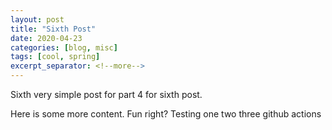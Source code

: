 ```yaml
---
layout: post
title: "Sixth Post"
date: 2020-04-23
categories: [blog, misc]
tags: [cool, spring]
excerpt_separator: <!--more-->
---
```


Sixth very simple post for part 4 for sixth post.

<!--more-->

Here is some more content. Fun right?
Testing one two three github actions
